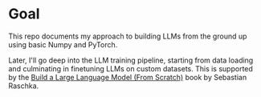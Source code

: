 # Goal
This repo documents my approach to building LLMs from the ground up using basic Numpy and PyTorch.

Later, I'll go deep into the LLM training pipeline, starting from data loading and culminating in finetuning LLMs on custom datasets.
This is supported by the [Build a Large Language Model (From Scratch)](https://www.manning.com/books/build-a-large-language-model-from-scratch) book by Sebastian Raschka.

